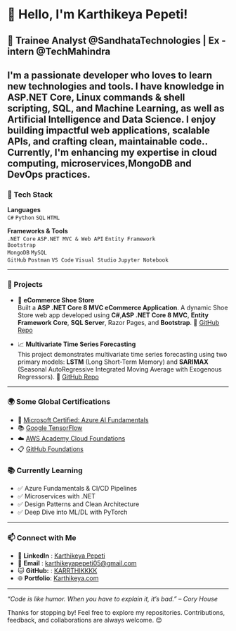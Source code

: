 # 👋 Hello, I'm Karthikeya Pepeti!
<!---
## 💼 Software Developer | Full Stack Engineer | Problem Solver
 --->
## 💼 Trainee Analyst @SandhataTechnologies | Ex - intern @TechMahindra
I'm a passionate developer who loves to learn new technologies and tools. I have knowledge in **ASP.NET Core, Linux commands & shell scripting, SQL**, and **Machine Learning**, as well as **Artificial Intelligence** and **Data Science**. 
I enjoy building impactful web applications, scalable APIs, and crafting clean, maintainable code.. 
Currently, I'm enhancing my expertise in **cloud computing**, **microservices**,**MongoDB** and **DevOps practices**.
---

### 🔧 Tech Stack

**Languages**  
`C#` `Python` `SQL` `HTML`

**Frameworks & Tools**  
`.NET Core` `ASP.NET MVC & Web API` `Entity Framework`  
`Bootstrap`  
`MongoDB` `MySQL`   
`GitHub` `Postman` 
`VS Code` `Visual Studio` `Jupyter Notebook`

---

### 🚀 Projects

- 🛒 **eCommerce Shoe Store**  
  Built a **ASP .NET Core 8 MVC eCommerce Application**. A dynamic Shoe Store web app developed using **C#**,**ASP .NET Core 8 MVC**, **Entity Framework Core**, **SQL Server**, Razor Pages, and **Bootstrap**. 🔗 [GitHub Repo](https://github.com/KARRTHIKKKK/ASP.NET_Core-8_MVC_eCommerce_Application)  
<!---
- 📅 **Events Management API**  
  RESTful Web API for managing event data. Built with ASP.NET Core and Entity Framework. 🔗 [GitHub Repo](Blank)
--->
- 📈 **Multivariate Time Series Forecasting**  
  This project demonstrates multivariate time series forecasting using two primary models: **LSTM** (Long Short-Term Memory) and **SARIMAX** (Seasonal AutoRegressive Integrated Moving Average with Exogenous Regressors). 🔗 [GitHub Repo](https://github.com/KARRTHIKKKK/Multivariate-TimeSeries_on_Population)

<!---
- 🧠 **Machine Learning Projects**  
  Regression, classification, clustering, and deep learning models built with Scikit-learn and TensorFlow.  
  [ML Repository](Blank)
--->

---
### 🌍 Some Global Certifications 
- 🤖 [Microsoft Certified: Azure AI Fundamentals](https://drive.google.com/file/d/1vaJiLIyXfSfK32uB7CBI-uNjXjBcHDzc/view?usp=sharing)
- 📚 [Google TensorFlow](https://api.accredible.com/v1/frontend/credential_website_embed_image/certificate/101591406)
- ☁️ [AWS Academy Cloud Foundations](https://www.credly.com/badges/dd9747c1-351d-4e03-a63f-96778807efb1)
- 📋 [GitHub Foundations](https://www.credly.com/badges/711b7044-d6e5-4ac8-ac8e-3a7f6e9023ad)

### 📚 Currently Learning

- ✅ Azure Fundamentals & CI/CD Pipelines  
- ✅ Microservices with .NET  
- ✅ Design Patterns and Clean Architecture  
- ✅ Deep Dive into ML/DL with PyTorch

---

### 📫 Connect with Me

- 💼 **LinkedIn** : [Karthikeya Pepeti](https://www.linkedin.com/in/karthikeya-pepeti/)
- 📧 **Email**    : karthikeyapepeti05@gmail.com
- 🐱 **GitHub:**  : [KARRTHIKKKK](https://github.com/KARRTHIKKKK)
- 🌐 **Portfolio**: [Karthikeya.com](https://karthikeya-portfolio.tiiny.site/)

---

_“Code is like humor. When you have to explain it, it’s bad.” – Cory House_

Thanks for stopping by! Feel free to explore my repositories. Contributions, feedback, and collaborations are always welcome. 😊
